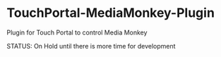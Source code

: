 # TouchPortal-MediaMonkey-Plugin
Plugin for Touch Portal to control Media Monkey

STATUS: On Hold until there is more time for development
